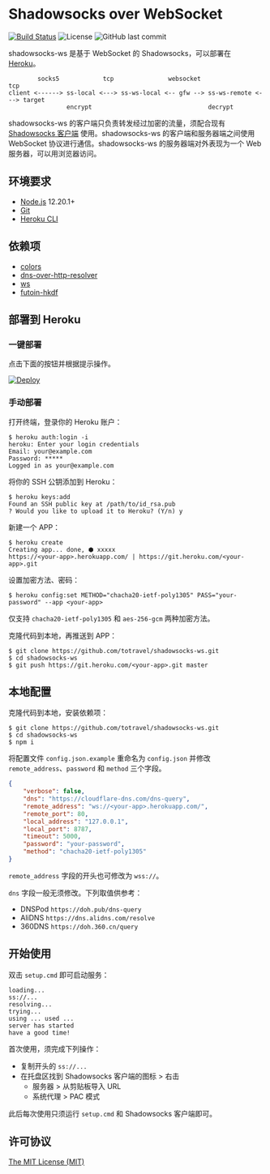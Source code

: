 
# Shadowsocks over WebSocket

[![Build Status](https://travis-ci.org/totravel/shadowsocks-ws.svg?branch=master)](https://travis-ci.org/totravel/shadowsocks-ws)
![License](https://img.shields.io/github/license/totravel/shadowsocks-ws)
![GitHub last commit](https://img.shields.io/github/last-commit/totravel/shadowsocks-ws)

shadowsocks-ws 是基于 WebSocket 的 Shadowsocks，可以部署在 [Heroku](https://www.heroku.com/)。

```
        socks5            tcp               websocket                tcp
client <------> ss-local <---> ss-ws-local <-- gfw --> ss-ws-remote <---> target
                encrypt                                decrypt
```

shadowsocks-ws 的客户端只负责转发经过加密的流量，须配合现有 [Shadowsocks 客户端](https://github.com/shadowsocks/shadowsocks-windows) 使用。shadowsocks-ws 的客户端和服务器端之间使用 WebSocket 协议进行通信。shadowsocks-ws 的服务器端对外表现为一个 Web 服务器，可以用浏览器访问。

## 环境要求

- [Node.js](https://nodejs.org/zh-cn/download/current) 12.20.1+
- [Git](https://gitforwindows.org/)
- [Heroku CLI](https://devcenter.heroku.com/articles/heroku-cli)

## 依赖项

- [colors](https://github.com/Marak/colors.js)
- [dns-over-http-resolver](https://github.com/vasco-santos/dns-over-http-resolver)
- [ws](https://github.com/websockets/ws)
- [futoin-hkdf](https://github.com/futoin/util-js-hkdf)

## 部署到 Heroku

### 一键部署

点击下面的按钮并根据提示操作。

[![Deploy](https://www.herokucdn.com/deploy/button.svg)](https://heroku.com/deploy?template=https://github.com/kissguer/shadowsocks-ws) 

### 手动部署

打开终端，登录你的 Heroku 账户：

```shell
$ heroku auth:login -i
heroku: Enter your login credentials
Email: your@example.com
Password: *****
Logged in as your@example.com
```

将你的 SSH 公钥添加到 Heroku：

```shell
$ heroku keys:add
Found an SSH public key at /path/to/id_rsa.pub
? Would you like to upload it to Heroku? (Y/n) y
```

新建一个 APP：

```shell
$ heroku create
Creating app... done, ⬢ xxxxx
https://<your-app>.herokuapp.com/ | https://git.heroku.com/<your-app>.git
```

设置加密方法、密码：

```shell
$ heroku config:set METHOD="chacha20-ietf-poly1305" PASS="your-password" --app <your-app>
```

仅支持 `chacha20-ietf-poly1305` 和 `aes-256-gcm` 两种加密方法。

克隆代码到本地，再推送到 APP：

```shell
$ git clone https://github.com/totravel/shadowsocks-ws.git
$ cd shadowsocks-ws
$ git push https://git.heroku.com/<your-app>.git master
```

## 本地配置

克隆代码到本地，安装依赖项：

```shell
$ git clone https://github.com/totravel/shadowsocks-ws.git
$ cd shadowsocks-ws
$ npm i
```

将配置文件 `config.json.example` 重命名为 `config.json` 并修改 `remote_address`、`password` 和 `method` 三个字段。

```json
{
    "verbose": false,
    "dns": "https://cloudflare-dns.com/dns-query",
    "remote_address": "ws://<your-app>.herokuapp.com/",
    "remote_port": 80,
    "local_address": "127.0.0.1",
    "local_port": 8787,
    "timeout": 5000,
    "password": "your-password",
    "method": "chacha20-ietf-poly1305"
}
```

`remote_address` 字段的开头也可修改为 `wss://`。

`dns` 字段一般无须修改。下列取值供参考：

- DNSPod `https://doh.pub/dns-query`
- AliDNS `https://dns.alidns.com/resolve`
- 360DNS `https://doh.360.cn/query`

## 开始使用

双击 `setup.cmd` 即可启动服务：

```shell
loading...
ss://...
resolving...
trying...
using ... used ...
server has started
have a good time!
```

首次使用，须完成下列操作：

- 复制开头的 `ss://...`
- 在托盘区找到 Shadowsocks 客户端的图标 > 右击
    - 服务器 > 从剪贴板导入 URL
    - 系统代理 > PAC 模式

此后每次使用只须运行 `setup.cmd` 和 Shadowsocks 客户端即可。

## 许可协议

[The MIT License (MIT)](http://opensource.org/licenses/MIT)
